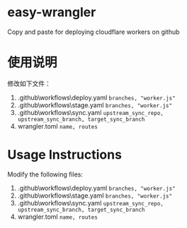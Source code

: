 # easy-wrangler
Copy and paste for deploying cloudflare workers on github

# 使用说明
修改如下文件：
1. .github\workflows\deploy.yaml `branches, "worker.js"`
2. .github\workflows\stage.yaml `branches, "worker.js"`
3. .github\workflows\sync.yaml `upstream_sync_repo, upstream_sync_branch, target_sync_branch`
4. wrangler.toml `name, routes`

# Usage Instructions
Modify the following files:
1. .github\workflows\deploy.yaml `branches, "worker.js"`
2. .github\workflows\stage.yaml `branches, "worker.js"`
3. .github\workflows\sync.yaml `upstream_sync_repo, upstream_sync_branch, target_sync_branch`
4. wrangler.toml `name, routes`
